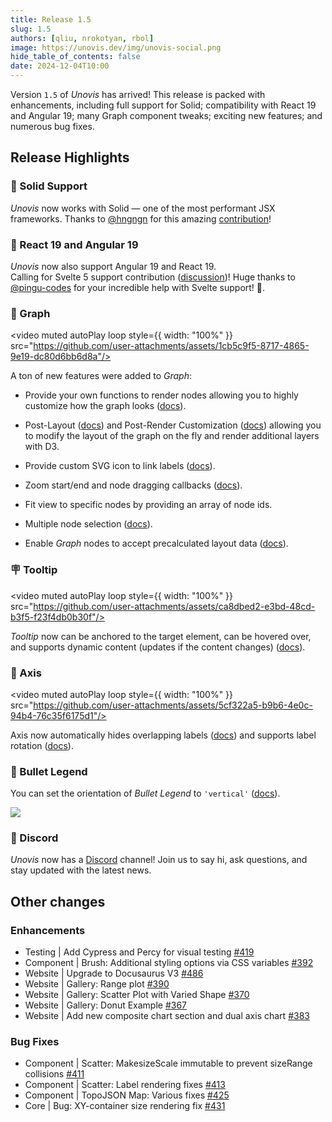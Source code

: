 ```yaml
---
title: Release 1.5
slug: 1.5
authors: [qliu, nrokotyan, rbol]
image: https://unovis.dev/img/unovis-social.png
hide_table_of_contents: false
date: 2024-12-04T10:00
---
```


Version `1.5` of _Unovis_ has arrived! This release is packed with enhancements,
including full support for Solid; compatibility with React 19 and Angular 19;
many Graph component tweaks; exciting new features; and numerous bug fixes.

## Release Highlights
### 🎉 Solid Support
_Unovis_ now works with Solid — one of the most performant JSX frameworks. Thanks to [@hngngn](https://github.com/hngngn) for this amazing [contribution](https://github.com/f5/unovis/pull/469)!

### 🎊  React 19 and Angular 19
_Unovis_ now also support Angular 19 and React 19. <br />
Calling for Svelte 5 support contribution ([discussion](https://github.com/f5/unovis/issues/500))! Huge thanks to [@pingu-codes](https://github.com/pingu-codes) for your incredible help with Svelte support! 🚀.

### 🔗 Graph
<video muted  autoPlay loop style={{ width: "100%" }} src="https://github.com/user-attachments/assets/1cb5c9f5-8717-4865-9e19-dc80d6bb6d8a"/>

A ton of new features were added to _Graph_:

- Provide your own functions to render nodes allowing you to highly customize how the graph looks ([docs](/docs/networks-and-flows/Graph#custom-rendering-15)).

- Post-Layout ([docs](/docs/networks-and-flows/Graph#post-layout-customization-15)) and Post-Render Customization ([docs](/docs/networks-and-flows/Graph#post-render-customization-15)) allowing you to modify the layout of the graph on the fly and render additional layers with D3.

- Provide custom SVG icon to link labels ([docs](/docs/networks-and-flows/Graph#labels-updated-in-15)).

- Zoom start/end and node dragging callbacks ([docs](/docs/networks-and-flows/Graph#pan--zoom--drag)).

- Fit view to specific nodes by providing an array of node ids.

- Multiple node selection ([docs](https://unovis.dev/docs/networks-and-flows/Graph#multiple-node-drag)).

- Enable _Graph_ nodes to accept precalculated layout data  ([docs](https://unovis.dev/docs/networks-and-flows/Graph#precalculated)).


### 🪧 Tooltip
<video muted  autoPlay loop style={{ width: "100%" }} src="https://github.com/user-attachments/assets/ca8dbed2-e3bd-48cd-b3f5-f23f4db0b30f"/>

*Tooltip* now can be anchored to the target element, can be hovered over, and supports dynamic content (updates if the content changes) ([docs](/docs/auxiliary/Tooltip#follow-cursor)).

### 📏 Axis
<video muted  autoPlay loop style={{ width: "100%" }} src="https://github.com/user-attachments/assets/5cf322a5-b9b6-4e0c-94b4-76c35f6175d1"/>

Axis now automatically hides overlapping labels ([docs](/docs/auxiliary/Axis#hide-overlapping-ticks-15)) and supports label rotation ([docs](/docs/auxiliary/Axis#label-rotation)).

### 🔵 Bullet Legend
You can set the orientation of _Bullet Legend_ to `'vertical'` ([docs](http://localhost:9300/docs/auxiliary/BulletLegend#orientation)).

![](https://github.com/user-attachments/assets/3e0edcb5-42ae-41da-ac11-83c1488d70c5)

### 💬 Discord
_Unovis_ now has a [Discord](https://discord.com/invite/5hnmashSaN) channel! Join us to say hi, ask questions, and stay updated with the latest news.

## Other changes
### Enhancements
* Testing | Add Cypress and Percy for visual testing [#419](https://github.com/f5/unovis/pull/419)
* Component | Brush: Additional styling options via CSS variables [#392](https://github.com/f5/unovis/pull/392)
* Website | Upgrade to Docusaurus V3 [#486](https://github.com/f5/unovis/pull/486)
* Website | Gallery: Range plot [#390](https://github.com/f5/unovis/pull/390)
* Website | Gallery: Scatter Plot with Varied Shape [#370](https://github.com/f5/unovis/pull/370)
* Website | Gallery: Donut Example [#367](https://github.com/f5/unovis/pull/367)
* Website | Add new composite chart section and dual axis chart [#383](https://github.com/f5/unovis/pull/383)

### Bug Fixes
* Component | Scatter: MakesizeScale immutable to prevent sizeRange collisions [#411](https://github.com/f5/unovis/pull/411)
* Component | Scatter: Label rendering fixes [#413](https://github.com/f5/unovis/pull/413)
* Component | TopoJSON Map: Various fixes [#425](https://github.com/f5/unovis/pull/425)
* Core | Bug: XY-container size rendering fix [#431](https://github.com/f5/unovis/pull/431)

